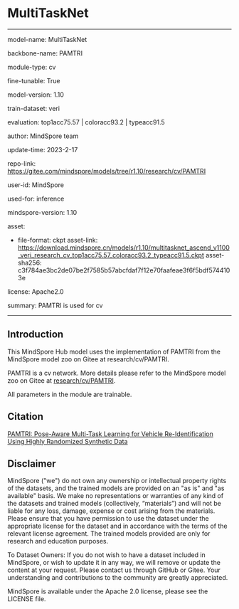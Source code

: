 # MultiTaskNet

---

model-name: MultiTaskNet

backbone-name: PAMTRI

module-type: cv

fine-tunable: True

model-version: 1.10

train-dataset: veri

evaluation: top1acc75.57 | coloracc93.2 | typeacc91.5

author: MindSpore team

update-time: 2023-2-17

repo-link: <https://gitee.com/mindspore/models/tree/r1.10/research/cv/PAMTRI>

user-id: MindSpore

used-for: inference

mindspore-version: 1.10

asset:

-
    file-format: ckpt
    asset-link: <https://download.mindspore.cn/models/r1.10/multitasknet_ascend_v1100_veri_research_cv_top1acc75.57_coloracc93.2_typeacc91.5.ckpt>
    asset-sha256: c3f784ae3bc2de07be2f7585b57abcfdaf7f12e70faafeae3f6f5bdf5744103e

license: Apache2.0

summary: PAMTRI is used for cv

---

## Introduction

This MindSpore Hub model uses the implementation of PAMTRI from the MindSpore model zoo on Gitee at research/cv/PAMTRI.

PAMTRI is a cv network. More details please refer to the MindSpore model zoo on Gitee at [research/cv/PAMTRI](https://gitee.com/mindspore/models/blob/r1.10/research/cv/PAMTRI/README.md).

All parameters in the module are trainable.

## Citation

[PAMTRI: Pose-Aware Multi-Task Learning for Vehicle Re-Identification Using Highly Randomized Synthetic Data](https://arxiv.org/pdf/2005.00673.pdf)

## Disclaimer

MindSpore ("we") do not own any ownership or intellectual property rights of the datasets, and the trained models are provided on an "as is" and "as available" basis. We make no representations or warranties of any kind of the datasets and trained models (collectively, “materials”) and will not be liable for any loss, damage, expense or cost arising from the materials. Please ensure that you have permission to use the dataset under the appropriate license for the dataset and in accordance with the terms of the relevant license agreement. The trained models provided are only for research and education purposes.

To Dataset Owners: If you do not wish to have a dataset included in MindSpore, or wish to update it in any way, we will remove or update the content at your request. Please contact us through GitHub or Gitee. Your understanding and contributions to the community are greatly appreciated.

MindSpore is available under the Apache 2.0 license, please see the LICENSE file.
